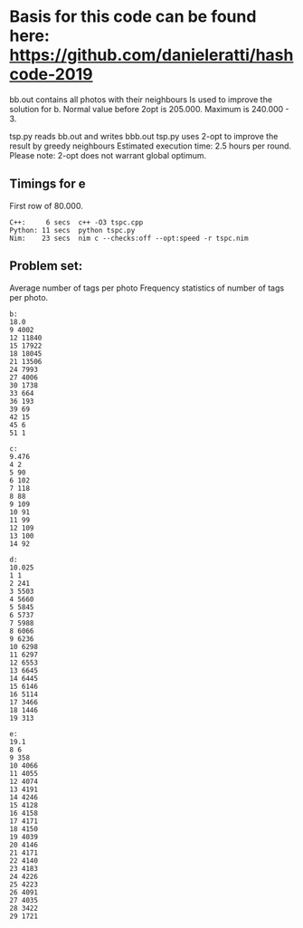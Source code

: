 # Basis for this code can be found here: https://github.com/danieleratti/hashcode-2019

bb.out contains all photos with their neighbours
Is used to improve the solution for b. 
Normal value before 2opt is 205.000.
Maximum is 240.000 - 3.

tsp.py reads bb.out and writes bbb.out
tsp.py uses 2-opt to improve the result by greedy neighbours
Estimated execution time: 2.5 hours per round.
Please note: 2-opt does not warrant global optimum.

## Timings for e

First row of 80.000. 

```code
C++:     6 secs  c++ -O3 tspc.cpp
Python: 11 secs  python tspc.py
Nim:    23 secs  nim c --checks:off --opt:speed -r tspc.nim
```
## Problem set:
Average number of tags per photo
Frequency statistics of number of tags per photo.

```code
b:
18.0
9 4002
12 11840
15 17922
18 18045
21 13506
24 7993
27 4006
30 1738
33 664
36 193
39 69
42 15
45 6
51 1

c:
9.476
4 2
5 90
6 102
7 118
8 88
9 109
10 91
11 99
12 109
13 100
14 92

d:
10.025
1 1
2 241
3 5503
4 5660
5 5845
6 5737
7 5988
8 6066
9 6236
10 6298
11 6297
12 6553
13 6645
14 6445
15 6146
16 5114
17 3466
18 1446
19 313

e:
19.1
8 6
9 358
10 4066
11 4055
12 4074
13 4191
14 4246
15 4128
16 4158
17 4171
18 4150
19 4039
20 4146
21 4171
22 4140
23 4183
24 4226
25 4223
26 4091
27 4035
28 3422
29 1721
```